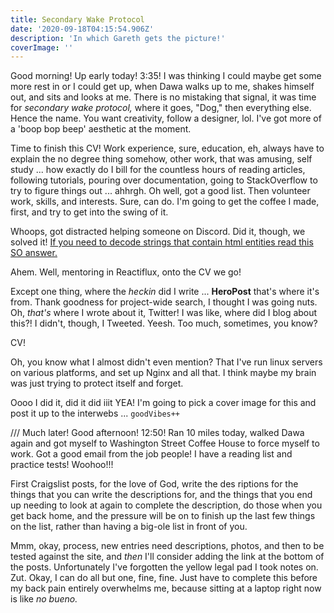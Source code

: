 ```yaml
---
title: Secondary Wake Protocol
date: '2020-09-18T04:15:54.906Z'
description: 'In which Gareth gets the picture!'
coverImage: ''
---
```


Good morning! Up early today! 3:35! I was thinking I could maybe get some more rest in or I could get up, when Dawa walks up to me, shakes himself out, and sits and looks at me. There is no mistaking that signal, it was time for _secondary wake protocol,_ where it goes, "Dog," then everything else. Hence the name. You want creativity, follow a designer, lol. I've got more of a 'boop bop beep' aesthetic at the moment.

Time to finish this CV! Work experience, sure, education, eh, always have to explain the no degree thing somehow, other work, that was amusing, self study ... how exactly do I bill for the countless hours of reading articles, following tutorials, pouring over documentation, going to StackOverflow to try to figure things out ... ahhrgh. Oh well, got a good list. Then volunteer work, skills, and interests. Sure, can do. I'm going to get the coffee I made, first, and try to get into the swing of it.

Whoops, got distracted helping someone on Discord. Did it, though, we solved it! [If you need to decode strings that contain html entities read this SO answer.](https://stackoverflow.com/a/57480647)

Ahem. Well, mentoring in Reactiflux, onto the CV we go!

Except one thing, where the _heckin_ did I write ... **HeroPost** that's where it's from. Thank goodness for project-wide search, I thought I was going nuts. Oh, _that's_ where I wrote about it, Twitter! I was like, where did I blog about this?! I didn't, though, I Tweeted. Yeesh. Too much, sometimes, you know?

CV!

Oh, you know what I almost didn't even mention? That I've run linux servers on various platforms, and set up Nginx and all that. I think maybe my brain was just trying to protect itself and forget.

Oooo I did it, did it did iiit YEA! I'm going to pick a cover image for this and post it up to the interwebs ... `goodVibes++`

/// Much later! Good afternoon! 12:50! Ran 10 miles today, walked Dawa again and got myself to Washington Street Coffee House to force myself to work. Got a good email from the job people! I have a reading list and practice tests! Woohoo!!!

First Craigslist posts, for the love of God, write the des riptions for the things that you can write the descriptions for, and the things that you end up needing to look at again to complete the description, do those when you get back home, and the pressure will be on to finish up the last few things on the list, rather than having a big-ole list in front of you.

Mmm, okay, process, new entries need descriptions, photos, and then to be tested against the site, and _then_ I'll consider adding the link at the bottom of the posts. Unfortunately I've forgotten the yellow legal pad I took notes on. Zut. Okay, I can do all but one, fine, fine. Just have to complete this before my back pain entirely overwhelms me, because sitting at a laptop right now is like _no bueno._

